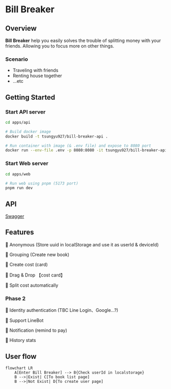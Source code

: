 # Bill Breaker

## Overview

**Bill Breaker** help you easily solves the trouble of splitting money with your friends. Allowing you to focus more on other things.

### Scenario

- Traveling with friends
- Renting house together
- ...etc

## Getting Started

### Start API server

```bash
cd apps/api

# Build docker image
docker build -t tsungyu927/bill-breaker-api .

# Run container with image (& .env file) and expose to 8080 port
docker run --env-file .env -p 8080:8080 -it tsungyu927/bill-breaker-api
```

### Start Web server

```bash
cd apps/web

# Run web using pnpm (5173 port)
pnpm run dev
```

## API

[Swagger](localhost:8080/swagger/index.html)

## Features

🚀 Anonymous (Store uuid in localStorage and use it as userId & deviceId)

🚀 Grouping (Create new book)

🚀 Create cost (card)

🚀 Drag & Drop 【cost card】

🚀 Split cost automatically

### Phase 2

🚩 Identity authentication (TBC Line Login、Google…?)

🚩 Support LineBot

🚩 Notification (remind to pay)

🚩 History stats

## User flow

```mermaid
flowchart LR
    A[Enter Bill Breaker] --> B{Check userId in localstorage}
    B -->|Exist| C[To book list page]
    B -->|Not Exist| D[To create user page]
```
